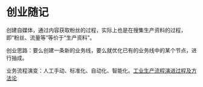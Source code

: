 # 创业随记


创建自媒体，通过内容获取粉丝的过程，实际上也是在搜集生产资料的过程，即“粉丝、流量等”等价于“生产资料”。


创业思路：要么创建一条新的业务线，要么就优化已有的业务线中的某个节点，进行抽成。


业务流程演变：人工手动、标准化、自动化、智能化。[工业生产流程演进过程及方法论](learning/methodology/management/Project-Management/工业生产流程演进过程及方法论.md)